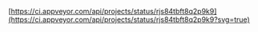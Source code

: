 [https://ci.appveyor.com/api/projects/status/rjs84tbft8q2p9k9](https://ci.appveyor.com/api/projects/status/rjs84tbft8q2p9k9?svg=true)
